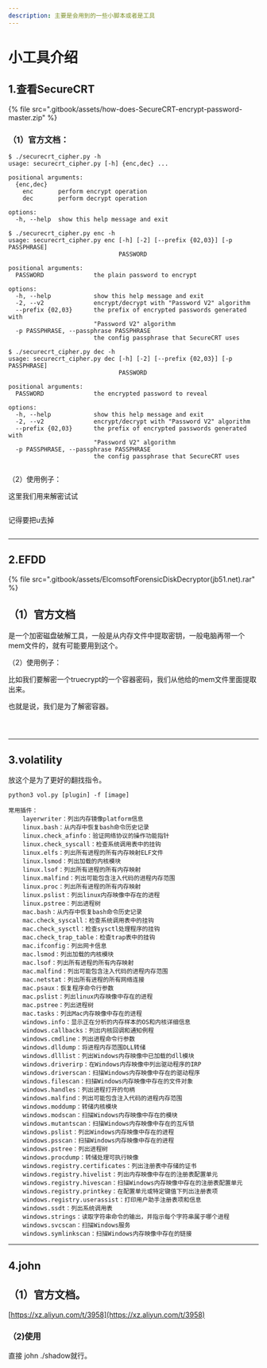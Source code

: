 ```yaml
---
description: 主要是会用到的一些小脚本或者是工具
---
```


# 小工具介绍

## 1.查看SecureCRT

{% file src=".gitbook/assets/how-does-SecureCRT-encrypt-password-master.zip" %}

### （1）官方文档：

```
$ ./securecrt_cipher.py -h
usage: securecrt_cipher.py [-h] {enc,dec} ...

positional arguments:
  {enc,dec}
    enc       perform encrypt operation
    dec       perform decrypt operation

options:
  -h, --help  show this help message and exit
```

```
$ ./securecrt_cipher.py enc -h
usage: securecrt_cipher.py enc [-h] [-2] [--prefix {02,03}] [-p PASSPHRASE]
                               PASSWORD

positional arguments:
  PASSWORD              the plain password to encrypt

options:
  -h, --help            show this help message and exit
  -2, --v2              encrypt/decrypt with "Password V2" algorithm
  --prefix {02,03}      the prefix of encrypted passwords generated with
                        "Password V2" algorithm
  -p PASSPHRASE, --passphrase PASSPHRASE
                        the config passphrase that SecureCRT uses
```

```
$ ./securecrt_cipher.py dec -h
usage: securecrt_cipher.py dec [-h] [-2] [--prefix {02,03}] [-p PASSPHRASE]
                               PASSWORD

positional arguments:
  PASSWORD              the encrypted password to reveal

options:
  -h, --help            show this help message and exit
  -2, --v2              encrypt/decrypt with "Password V2" algorithm
  --prefix {02,03}      the prefix of encrypted passwords generated with
                        "Password V2" algorithm
  -p PASSPHRASE, --passphrase PASSPHRASE
                        the config passphrase that SecureCRT uses
```

<figure><img src=".gitbook/assets/image (178).png" alt=""><figcaption></figcaption></figure>

（2）使用例子：

这里我们用来解密试试

<figure><img src=".gitbook/assets/image (180).png" alt=""><figcaption></figcaption></figure>

记得要把u去掉

<figure><img src=".gitbook/assets/image (179).png" alt=""><figcaption></figcaption></figure>





***

## 2.EFDD

{% file src=".gitbook/assets/ElcomsoftForensicDiskDecryptor(jb51.net).rar" %}

## （1）官方文档

是一个加密磁盘破解工具，一般是从内存文件中提取密钥，一般电脑再带一个mem文件的，就有可能要用到这个。

（2）使用例子：

比如我们要解密一个truecrypt的一个容器密码，我们从他给的mem文件里面提取出来。

也就是说，我们是为了解密容器。

<figure><img src=".gitbook/assets/image (188).png" alt=""><figcaption></figcaption></figure>

<figure><img src=".gitbook/assets/image (189).png" alt=""><figcaption></figcaption></figure>

<figure><img src=".gitbook/assets/image (190).png" alt=""><figcaption></figcaption></figure>









***

## 3.volatility

放这个是为了更好的翻找指令。

```
python3 vol.py [plugin] -f [image]
 
常用插件：
    layerwriter：列出内存镜像platform信息
    linux.bash：从内存中恢复bash命令历史记录
    linux.check_afinfo：验证网络协议的操作功能指针
    linux.check_syscall：检查系统调用表中的挂钩
    linux.elfs：列出所有进程的所有内存映射ELF文件
    linux.lsmod：列出加载的内核模块
    linux.lsof：列出所有进程的所有内存映射
    linux.malfind：列出可能包含注入代码的进程内存范围
    linux.proc：列出所有进程的所有内存映射
    linux.pslist：列出linux内存映像中存在的进程
    linux.pstree：列出进程树
    mac.bash：从内存中恢复bash命令历史记录
    mac.check_syscall：检查系统调用表中的挂钩
    mac.check_sysctl：检查sysctl处理程序的挂钩
    mac.check_trap_table：检查trap表中的挂钩
    mac.ifconfig：列出网卡信息
    mac.lsmod：列出加载的内核模块
    mac.lsof：列出所有进程的所有内存映射
    mac.malfind：列出可能包含注入代码的进程内存范围
    mac.netstat：列出所有进程的所有网络连接
    mac.psaux：恢复程序命令行参数
    mac.pslist：列出linux内存映像中存在的进程
    mac.pstree：列出进程树
    mac.tasks：列出Mac内存映像中存在的进程
    windows.info：显示正在分析的内存样本的OS和内核详细信息
    windows.callbacks：列出内核回调和通知例程
    windows.cmdline：列出进程命令行参数
    windows.dlldump：将进程内存范围DLL转储
    windows.dlllist：列出Windows内存映像中已加载的dll模块
    windows.driverirp：在Windows内存映像中列出驱动程序的IRP
    windows.driverscan：扫描Windows内存映像中存在的驱动程序
    windows.filescan：扫描Windows内存映像中存在的文件对象
    windows.handles：列出进程打开的句柄
    windows.malfind：列出可能包含注入代码的进程内存范围
    windows.moddump：转储内核模块
    windows.modscan：扫描Windows内存映像中存在的模块
    windows.mutantscan：扫描Windows内存映像中存在的互斥锁
    windows.pslist：列出Windows内存映像中存在的进程
    windows.psscan：扫描Windows内存映像中存在的进程
    windows.pstree：列出进程树
    windows.procdump：转储处理可执行映像
    windows.registry.certificates：列出注册表中存储的证书
    windows.registry.hivelist：列出内存映像中存在的注册表配置单元
    windows.registry.hivescan：扫描Windows内存映像中存在的注册表配置单元
    windows.registry.printkey：在配置单元或特定键值下列出注册表项
    windows.registry.userassist：打印用户助手注册表项和信息
    windows.ssdt：列出系统调用表
    windows.strings：读取字符串命令的输出，并指示每个字符串属于哪个进程
    windows.svcscan：扫描Windows服务
    windows.symlinkscan：扫描Windows内存映像中存在的链接
```





***

## 4.john

## （1）官方文档。

[https://xz.aliyun.com/t/3958](https://xz.aliyun.com/t/3958)



### （2)使用

直接 john  ./shadow就行。

```
```









